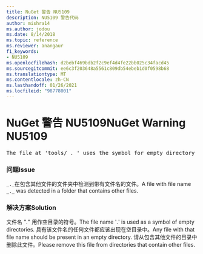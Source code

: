 ```yaml
---
title: NuGet 警告 NU5109
description: NU5109 警告代码
author: mishra14
ms.author: jodou
ms.date: 8/14/2018
ms.topic: reference
ms.reviewer: anangaur
f1_keywords:
- NU5109
ms.openlocfilehash: d2bebf469bdb2f2c9ef4d4fe22bb025c34facd45
ms.sourcegitcommit: ee6c3f203648a5561c809db54ebeb1d0f0598b68
ms.translationtype: MT
ms.contentlocale: zh-CN
ms.lasthandoff: 01/26/2021
ms.locfileid: "98778001"
---
```

# <a name="nuget-warning-nu5109"></a><span data-ttu-id="7c1a3-103">NuGet 警告 NU5109</span><span class="sxs-lookup"><span data-stu-id="7c1a3-103">NuGet Warning NU5109</span></span>
<pre>The file at 'tools/_._' uses the symbol for empty directory '_._', but it is present in a directory that contains other files. Please remove this file from directories that contain other files.</pre>

### <a name="issue"></a><span data-ttu-id="7c1a3-104">问题</span><span class="sxs-lookup"><span data-stu-id="7c1a3-104">Issue</span></span>

<span data-ttu-id="7c1a3-105">`_._`在包含其他文件的文件夹中检测到带有文件名的文件。</span><span class="sxs-lookup"><span data-stu-id="7c1a3-105">A file with file name `_._` was detected in a folder that contains other files.</span></span>


### <a name="solution"></a><span data-ttu-id="7c1a3-106">解决方案</span><span class="sxs-lookup"><span data-stu-id="7c1a3-106">Solution</span></span>

 <span data-ttu-id="7c1a3-107">文件名 "_._" 用作空目录的符号。</span><span class="sxs-lookup"><span data-stu-id="7c1a3-107">The file name '_._' is used as a symbol of empty directories.</span></span> <span data-ttu-id="7c1a3-108">具有该文件名的任何文件都应该出现在空目录中。</span><span class="sxs-lookup"><span data-stu-id="7c1a3-108">Any file with that file name should be present in an empty directory.</span></span> <span data-ttu-id="7c1a3-109">请从包含其他文件的目录中删除此文件。</span><span class="sxs-lookup"><span data-stu-id="7c1a3-109">Please remove this file from directories that contain other files.</span></span>

